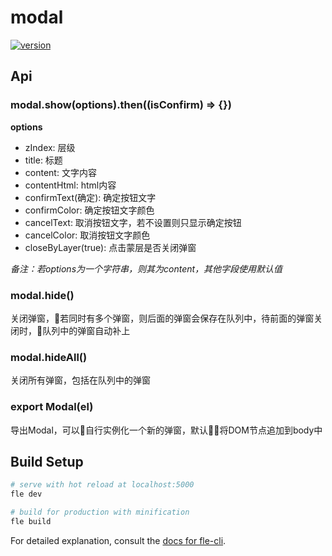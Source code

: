 # modal

[![version](https://img.shields.io/npm/v/@axe/modal.svg)](https://www.npmjs.org/package/@axe/modal)

## Api

### modal.show(options).then((isConfirm) => {})

**options**

* zIndex: 层级
* title: 标题
* content: 文字内容
* contentHtml: html内容
* confirmText(确定): 确定按钮文字
* confirmColor: 确定按钮文字颜色
* cancelText: 取消按钮文字，若不设置则只显示确定按钮
* cancelColor: 取消按钮文字颜色
* closeByLayer(true): 点击蒙层是否关闭弹窗

*备注：若options为一个字符串，则其为content，其他字段使用默认值*

### modal.hide()

关闭弹窗，若同时有多个弹窗，则后面的弹窗会保存在队列中，待前面的弹窗关闭时，队列中的弹窗自动补上

### modal.hideAll()

关闭所有弹窗，包括在队列中的弹窗

### export Modal(el)

导出Modal，可以自行实例化一个新的弹窗，默认将DOM节点追加到body中

## Build Setup

``` bash
# serve with hot reload at localhost:5000
fle dev

# build for production with minification
fle build
```

For detailed explanation, consult the [docs for fle-cli](https://www.npmjs.com/package/fle-cli).
